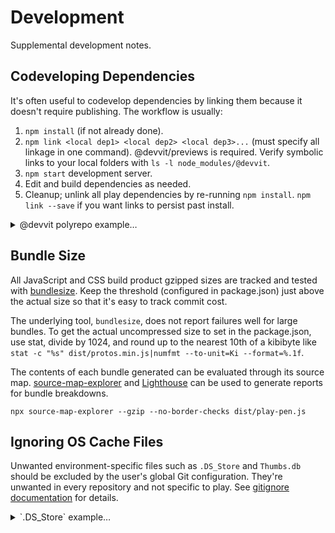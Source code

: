 # Development

Supplemental development notes.

## Codeveloping Dependencies

It's often useful to codevelop dependencies by linking them because it doesn't
require publishing. The workflow is usually:

1. `npm install` (if not already done).
2. `npm link <local dep1> <local dep2> <local dep3>...` (must specify all
   linkage in one command). @devvit/previews is required. Verify symbolic links
   to your local folders with `ls -l node_modules/@devvit`.
3. `npm start` development server.
4. Edit and build dependencies as needed.
5. Cleanup; unlink all play dependencies by re-running `npm install`.
   `npm link --save` if you want links to persist past install.

<details markdown>
<summary>@devvit polyrepo example…</summary>

```bash
npm link \
  ~/work/reddit/src/devvit/packages/previews \
  ~/work/reddit/src/devvit/packages/protos \
  ~/work/reddit/src/devvit/packages/public-api \
  ~/work/reddit/src/devvit/packages/runtime-lite \
  ~/work/reddit/src/devvit/packages/shared-types \
  ~/work/reddit/src/devvit/packages/ui-renderer
```

</details>

## Bundle Size

All JavaScript and CSS build product gzipped sizes are tracked and tested with
[bundlesize](https://github.com/siddharthkp/bundlesize). Keep the threshold
(configured in package.json) just above the actual size so that it's easy to
track commit cost.

The underlying tool, `bundlesize`, does not report failures well for large
bundles. To get the actual uncompressed size to set in the package.json, use
stat, divide by 1024, and round up to the nearest 10th of a kibibyte like
`stat -c "%s" dist/protos.min.js|numfmt --to-unit=Ki --format=%.1f`.

The contents of each bundle generated can be evaluated through its source map.
[source-map-explorer](https://github.com/danvk/source-map-explorer) and
[Lighthouse](https://developer.chrome.com/docs/lighthouse/overview) can be used
to generate reports for bundle breakdowns.

```
npx source-map-explorer --gzip --no-border-checks dist/play-pen.js
```

## Ignoring OS Cache Files

Unwanted environment-specific files such as `.DS_Store` and `Thumbs.db` should
be excluded by the user's global Git configuration. They're unwanted in every
repository and not specific to play. See
[gitignore documentation](https://git-scm.com/docs/gitignore) for details.

<details markdown>
<summary>`.DS_Store` example…</summary>

1. Add a global exclusions file by executing
   `git config --global core.excludesfile '~/.gitignore'` or updating your
   `~/.gitconfig` manually:

```gitconfig
excludesfile = ~/.gitignore
```

2. Always ignore `.DS_Store` files by executing `echo .DS_Store >> ~/.gitignore`
   or updating your `~/.gitignore` manually:

```gitignore
.DS_Store
```

</details>
